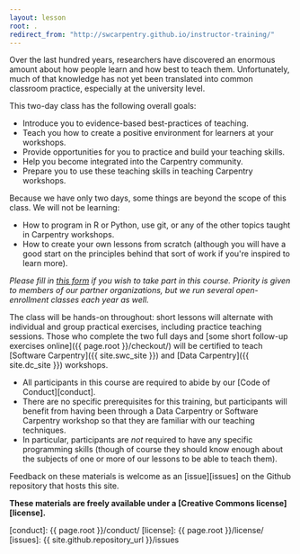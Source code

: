 ```yaml
---
layout: lesson
root: .
redirect_from: "http://swcarpentry.github.io/instructor-training/"
---
```


Over the last hundred years,
researchers have discovered an enormous amount about how people learn
and how best to teach them.
Unfortunately,
much of that knowledge has not yet been translated into common classroom practice, especially at the university level.

This two-day class has the following overall goals:

*   Introduce you to evidence-based best-practices of teaching.
*   Teach you how to create a positive environment for learners at your workshops.
*   Provide opportunities for you to practice and build your teaching skills.
*   Help you become integrated into the Carpentry community. 
*   Prepare you to use these teaching skills in teaching Carpentry workshops.

Because we have only two days, some things are beyond the scope of this class. We will not be learning:  
*   How to program in R or Python, use git, or any of the other topics taught in Carpentry workshops. 
*   How to create your own lessons from scratch (although you will have a good start on the principles behind that sort of work if you're inspired to learn more). 

*Please fill in [this form][application-form] if you wish to take part in this course.
Priority is given to members of our partner organizations,
but we run several open-enrollment classes each year as well.*

The class will be hands-on throughout:
short lessons will alternate with individual and group practical exercises,
including practice teaching sessions.
Those who complete the two full days
and [some short follow-up exercises online]({{ page.root }}/checkout/)
will be certified to teach [Software Carpentry]({{ site.swc_site }})
and [Data Carpentry]({{ site.dc_site }}) workshops.

*   All participants in this course are required to abide by our [Code of Conduct][conduct].
*   There are no specific prerequisites for this training,
    but participants will benefit from having been through a Data Carpentry or Software Carpentry workshop
    so that they are familiar with our teaching techniques.
*   In particular, participants are *not* required to have any specific programming skills
    (though of course they should know enough about the subjects of one or more of our lessons
    to be able to teach them).

Feedback on these materials is welcome as an [issue][issues] on the Github repository that hosts this site.

**These materials are freely available under a [Creative Commons license][license].**

[application-form]: https://amy.software-carpentry.org/workshops/request_training/
[conduct]: {{ page.root }}/conduct/
[license]: {{ page.root }}/license/
[issues]: {{ site.github.repository_url }}/issues
